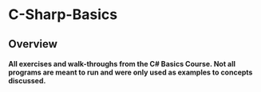 # C-Sharp-Basics
## Overview 
#### All exercises and walk-throughs from the C# Basics Course. Not all programs are meant to run and were only used as examples to concepts discussed.
